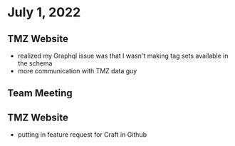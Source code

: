 # July 1, 2022

## TMZ Website
- realized my Graphql issue was that I wasn't making tag sets available in the schema
- more communication with TMZ data guy

## Team Meeting

## TMZ Website
- putting in feature request for Craft in Github

